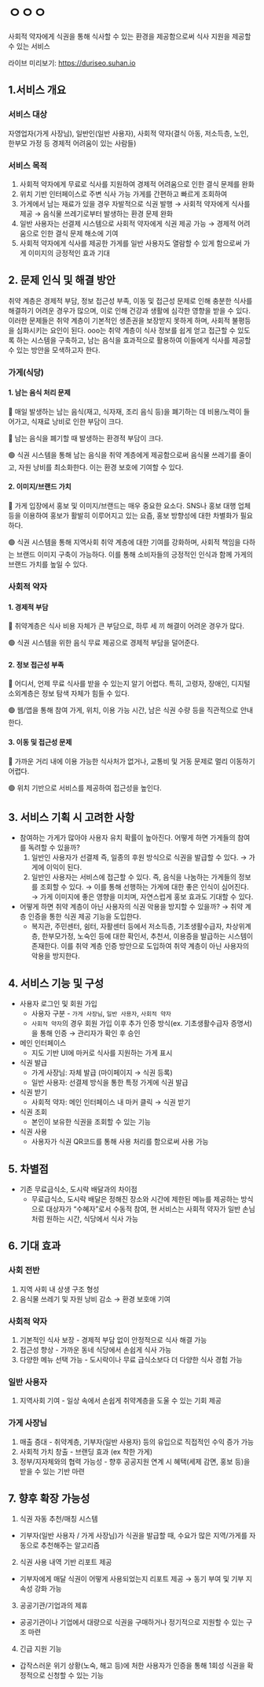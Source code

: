 # ㅇㅇㅇ
사회적 약자에게 식권을 통해 식사할 수 있는 환경을 제공함으로써 식사 지원을 제공할 수 있는 서비스

라이브 미리보기: https://duriseo.suhan.io

## 1.서비스 개요

### 서비스 대상
자영업자(가게 사장님), 일반인(일반 사용자), 사회적 약자(결식 아동, 저소득층, 노인, 한부모 가정 등 경제적 어려움이 있는 사람들)

### 서비스 목적
1. 사회적 약자에게 무료로 식사를 지원하여 경제적 어려움으로 인한 결식 문제를 완화
2. 위치 기반 인터페이스로 주변 식사 가능 가게를 간편하고 빠르게 조회하여 
3. 가게에서 남는 재료가 있을 경우 자발적으로 식권 발행 → 사회적 약자에게 식사를 제공 → 음식물 쓰레기로부터 발생하는 환경 문제 완화
4. 일반 사용자는 선결제 시스템으로 사회적 약자에게 식권 제공 가능 → 경제적 어려움으로 인한 결식 문제 해소에 기여
5. 사회적 약자에게 식사를 제공한 가게를 일반 사용자도 열람할 수 있게 함으로써 가게 이미지의 긍정적인 효과 기대

## 2. 문제 인식 및 해결 방안
취약 계층은 경제적 부담, 정보 접근성 부족, 이동 및 접근성 문제로 인해 충분한 식사를 해결하기 어려운 경우가 많으며, 이로 인해 건강과 생활에 심각한 영향을 받을 수 있다.
이러한 문제들은 취약 계층이 기본적인 생존권을 보장받지 못하게 하며, 사회적 불평등을 심화시키는 요인이 된다. 
ooo는 취약 계층이 식사 정보를 쉽게 얻고 접근할 수 있도록 하는 시스템을 구축하고, 남는 음식을 효과적으로 활용하여 이들에게 식사를 제공할 수 있는 방안을 모색하고자 한다.

### 가게(식당)
#### 1. 남는 음식 처리 문제
🔴 매일 발생하는 남는 음식(재고, 식자재, 조리 음식 등)을 폐기하는 데 비용/노력이 들어가고, 식재료 낭비로 인한 부담이 크다.


🔴 남는 음식을 폐기할 때 발생하는 환경적 부담이 크다.


🟢 식권 시스템을 통해 남는 음식을 취약 계층에게 제공함으로써 음식물 쓰레기를 줄이고, 자원 낭비를 최소화한다. 이는 환경 보호에 기여할 수 있다.

#### 2. 이미지/브랜드 가치
🔴 가게 입장에서 홍보 및 이미지/브랜드는 매우 중요한 요소다. SNS나 홍보 대행 업체 등을 이용하여 홍보가 활발히 이루어지고 있는 요즘, 홍보 방향성에 대한 차별화가 필요하다.


🟢 식권 시스템을 통해 지역사회 취약 계층에 대한 기여를 강화하며, 사회적 책임을 다하는 브랜드 이미지 구축이 가능하다. 이를 통해 소비자들의 긍정적인 인식과 함께 가게의 브랜드 가치를 높일 수 있다.

### 사회적 약자
#### 1. 경제적 부담
🔴 취약계층은 식사 비용 자체가 큰 부담으로, 하루 세 끼 해결이 어려운 경우가 많다.


🟢 식권 시스템을 위한 음식 무료 제공으로 경제적 부담을 덜어준다.
    
#### 2. 정보 접근성 부족
🔴 어디서, 언제 무료 식사를 받을 수 있는지 알기 어렵다. 특히, 고령자, 장애인, 디지털 소외계층은 정보 탐색 자체가 힘들 수 있다.


🟢 웹/앱을 통해 참여 가게, 위치, 이용 가능 시간, 남은 식권 수량 등을 직관적으로 안내한다.
    
#### 3. 이동 및 접근성 문제
🔴 가까운 거리 내에 이용 가능한 식사처가 없거나, 교통비 및 거동 문제로 멀리 이동하기 어렵다. 


🟢 위치 기반으로 서비스를 제공하여 접근성을 높인다.

## 3. 서비스 기획 시 고려한 사항
* 참여하는 가게가 많아야 사용자 유치 확률이 높아진다. 어떻게 하면 가게들의 참여를 독려할 수 있을까?
    1. 일반인 사용자가 선결제 즉, 일종의 후원 방식으로 식권을 발급할 수 있다. → 가게에 이익이 된다.
    2. 일반인 사용자는 서비스에 접근할 수 있다. 즉, 음식을 나눔하는 가게들의 정보를 조회할 수 있다. → 이를 통해 선행하는 가게에 대한 좋은 인식이 심어진다. → 가게 이미지에 좋은 영향을 미치며, 자연스럽게 홍보 효과도 기대할 수 있다.
* 어떻게 하면 취약 계층이 아닌 사용자의 식권 악용을 방지할 수 있을까? → 취약 계층 인증을 통한 식권 제공 기능을 도입한다.
    - 복지관, 주민센터, 쉼터, 자활센터 등에서 저소득층, 기초생활수급자, 차상위계층, 한부모가정, 노숙인 등에 대한 확인서, 추천서, 이용증을 발급하는 시스템이 존재한다. 이를 취약 계층 인증 방안으로 도입하여 취약 계층이 아닌 사용자의 악용을 방지한다.

## 4. 서비스 기능 및 구성
* 사용자 로그인 및 회원 가입
    * 사용자 구분 - `가게 사장님`, `일반 사용자`, `사회적 약자`
    * `사회적 약자`의 경우 회원 가입 이후 추가 인증 방식(ex. 기초생활수급자 증명서)을 통해 인증 → 관리자가 확인 후 승인
* 메인 인터페이스
    * 지도 기반 UI에 마커로 식사를 지원하는 가게 표시
* 식권 발급
    * 가게 사장님: 자체 발급 (마이페이지 → 식권 등록)
    * 일반 사용자: 선결제 방식을 통한 특정 가게에 식권 발급
* 식권 받기
    * 사회적 약자: 메인 인터페이스 내 마커 클릭 → 식권 받기
* 식권 조회
    * 본인이 보유한 식권을 조회할 수 있는 기능
* 식권 사용
    * 사용자가 식권 QR코드를 통해 사용 처리를 함으로써 사용 가능

## 5. 차별점
* 기존 무료급식소, 도시락 배달과의 차이점
    - 무료급식소, 도시락 배달은 정해진 장소와 시간에 제한된 메뉴를 제공하는 방식으로 대상자가 “수혜자”로서 수동적 참여, 현 서비스는 사회적 약자가 일반 손님처럼 원하는 시간, 식당에서 식사 가능

## 6. 기대 효과
### 사회 전반
1. 지역 사회 내 상생 구조 형성
2. 음식물 쓰레기 및 자원 낭비 감소 → 환경 보호애 기여
### 사회적 약자
1. 기본적인 식사 보장 - 경제적 부담 없이 안정적으로 식사 해결 가능
2. 접근성 향상 - 가까운 동네 식당에서 손쉽게 식사 가능
3. 다양한 메뉴 선택 가능 - 도시락이나 무료 급식소보다 더 다양한 식사 경험 가능
### 일반 사용자
1. 지역사회 기여 - 일상 속에서 손쉽게 취약계층을 도울 수 있는 기회 제공
### 가게 사장님
1. 매출 증대 - 취약계층, 기부자(일반 사용자) 등의 유입으로 직접적인 수익 증가 가능
2. 사회적 가치 창출 - 브랜딩 효과 (ex 착한 가게)
3. 정부/지자체와의 협력 가능성 - 향후 공공지원 연계 시 혜택(세제 감면, 홍보 등)을 받을 수 있는 기반 마련

## 7. 향후 확장 가능성
1. 식권 자동 추천/매칭 시스템
* 기부자(일반 사용자 / 가게 사장님)가 식권을 발급할 때, 수요가 많은 지역/가게를 자동으로 추천해주는 알고리즘
2. 식권 사용 내역 기반 리포트 제공
* 기부자에게 매달 식권이 어떻게 사용되었는지 리포트 제공 → 동기 부여 및 기부 지속성 강화 가능
3. 공공기관/기업과의 제휴
* 공공기관이나 기업에서 대량으로 식권을 구매하거나 정기적으로 지원할 수 있는 구조 마련
4. 긴급 지원 기능
* 갑작스러운 위기 상황(노숙, 해고 등)에 처한 사용자가 인증을 통해 1회성 식권을 확정적으로 신청할 수 있는 기능
